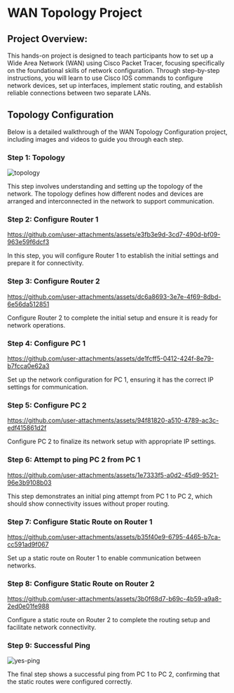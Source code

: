 # WAN Topology Project

## Project Overview: 
This hands-on project is designed to teach participants how to set up a Wide Area Network (WAN) using Cisco Packet Tracer, focusing specifically on the foundational skills of network configuration. Through step-by-step instructions, you will learn to use Cisco IOS commands to configure network devices, set up interfaces, implement static routing, and establish reliable connections between two separate LANs.

## Topology Configuration

Below is a detailed walkthrough of the WAN Topology Configuration project, including images and videos to guide you through each step.

### Step 1: Topology

![topology](https://github.com/user-attachments/assets/deed087a-40eb-4977-8da8-81acddb16807)

This step involves understanding and setting up the topology of the network. The topology defines how different nodes and devices are arranged and interconnected in the network to support communication.

### Step 2: Configure Router 1

https://github.com/user-attachments/assets/e3fb3e9d-3cd7-490d-bf09-963e59f6dcf3

In this step, you will configure Router 1 to establish the initial settings and prepare it for connectivity.

### Step 3: Configure Router 2

https://github.com/user-attachments/assets/dc6a8693-3e7e-4f69-8dbd-6e56da512851

Configure Router 2 to complete the initial setup and ensure it is ready for network operations.

### Step 4: Configure PC 1

https://github.com/user-attachments/assets/de1fcff5-0412-424f-8e79-b7fcca0e62a3

Set up the network configuration for PC 1, ensuring it has the correct IP settings for communication.

### Step 5: Configure PC 2

https://github.com/user-attachments/assets/94f81820-a510-4789-ac3c-edf415861d2f

Configure PC 2 to finalize its network setup with appropriate IP settings.

### Step 6: Attempt to ping PC 2 from PC 1

https://github.com/user-attachments/assets/1e7333f5-a0d2-45d9-9521-96e3b9108b03

This step demonstrates an initial ping attempt from PC 1 to PC 2, which should show connectivity issues without proper routing.

### Step 7: Configure Static Route on Router 1

https://github.com/user-attachments/assets/b35f40e9-6795-4465-b7ca-cc591ad9f067

Set up a static route on Router 1 to enable communication between networks.

### Step 8: Configure Static Route on Router 2

https://github.com/user-attachments/assets/3b0f68d7-b69c-4b59-a9a8-2ed0e01fe988

Configure a static route on Router 2 to complete the routing setup and facilitate network connectivity.

### Step 9: Successful Ping

![yes-ping](https://github.com/user-attachments/assets/b91c6143-fafc-487b-acf2-689dce5a2096)

The final step shows a successful ping from PC 1 to PC 2, confirming that the static routes were configured correctly.


